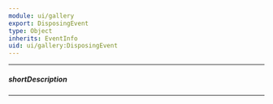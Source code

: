 ```yaml
---
module: ui/gallery
export: DisposingEvent
type: Object
inherits: EventInfo
uid: ui/gallery:DisposingEvent
---
```

---
##### shortDescription
<!-- Description goes here -->

---
<!-- Description goes here -->